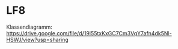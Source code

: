# LF8

Klassendiagramm: https://drive.google.com/file/d/19I55txKxGC7Cm3VqY7afn4dk5Nl-HSWJ/view?usp=sharing

